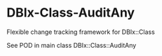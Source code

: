 DBIx-Class-AuditAny
===================

Flexible change tracking framework for DBIx::Class

See POD in main class DBIx::Class::AuditAny
